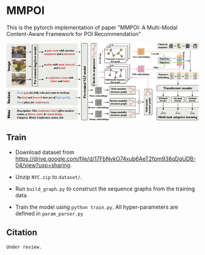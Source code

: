 # MMPOI

This is the pytorch implementation of paper "MMPOI: A Multi-Modal Content-Aware Framework for POI Recommendation"

![model-structure](figures/framework_.png)


## Train

- Download dataset from https://drive.google.com/file/d/17FbNvkO74xub6AeT2fpm938qDqUDB-04/view?usp=sharing.

- Unzip `NYC.zip` to `dataset/`.

- Run `build_graph.py` to construct the sequence graphs from the training data.

- Train the model using `python train.py`. All hyper-parameters are defined in `param_parser.py`


## Citation

```
Under review.

```

